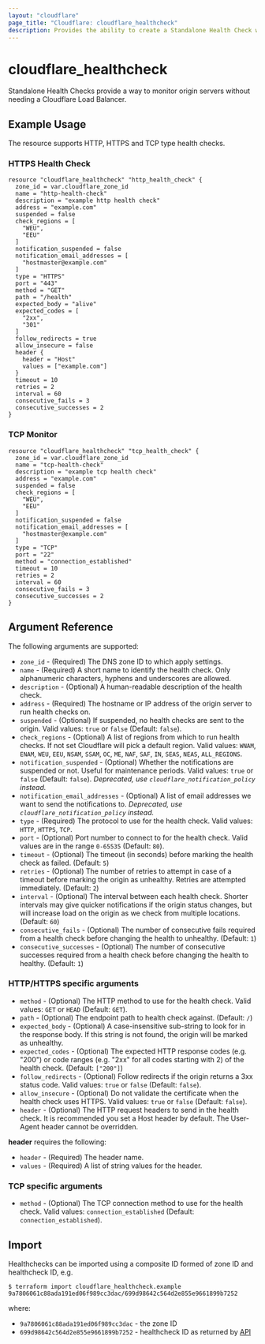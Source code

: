 ```yaml
---
layout: "cloudflare"
page_title: "Cloudflare: cloudflare_healthcheck"
description: Provides the ability to create a Standalone Health Check without needing a Cloudflare Load Balancer.
---
```


# cloudflare_healthcheck

Standalone Health Checks provide a way to monitor origin servers without needing a Cloudflare Load Balancer.

## Example Usage

The resource supports HTTP, HTTPS and TCP type health checks.

### HTTPS Health Check

```hcl
resource "cloudflare_healthcheck" "http_health_check" {
  zone_id = var.cloudflare_zone_id
  name = "http-health-check"
  description = "example http health check"
  address = "example.com"
  suspended = false
  check_regions = [
    "WEU",
    "EEU"
  ]
  notification_suspended = false
  notification_email_addresses = [
    "hostmaster@example.com"
  ]
  type = "HTTPS"
  port = "443"
  method = "GET"
  path = "/health"
  expected_body = "alive"
  expected_codes = [
    "2xx",
    "301"
  ]
  follow_redirects = true
  allow_insecure = false
  header {
    header = "Host"
    values = ["example.com"]
  }
  timeout = 10
  retries = 2
  interval = 60
  consecutive_fails = 3
  consecutive_successes = 2
}
```

### TCP Monitor

```hcl
resource "cloudflare_healthcheck" "tcp_health_check" {
  zone_id = var.cloudflare_zone_id
  name = "tcp-health-check"
  description = "example tcp health check"
  address = "example.com"
  suspended = false
  check_regions = [
    "WEU",
    "EEU"
  ]
  notification_suspended = false
  notification_email_addresses = [
    "hostmaster@example.com"
  ]
  type = "TCP"
  port = "22"
  method = "connection_established"
  timeout = 10
  retries = 2
  interval = 60
  consecutive_fails = 3
  consecutive_successes = 2
}
```

## Argument Reference

The following arguments are supported:

- `zone_id` - (Required) The DNS zone ID to which apply settings.
- `name` - (Required) A short name to identify the health check. Only alphanumeric characters, hyphens and underscores are allowed.
- `description` - (Optional) A human-readable description of the health check.
- `address` - (Required) The hostname or IP address of the origin server to run health checks on.
- `suspended` - (Optional) If suspended, no health checks are sent to the origin. Valid values: `true` or `false` (Default: `false`).
- `check_regions` - (Optional) A list of regions from which to run health checks. If not set Cloudflare will pick a default region. Valid values: `WNAM`, `ENAM`, `WEU`, `EEU`, `NSAM`, `SSAM`, `OC`, `ME`, `NAF`, `SAF`, `IN`, `SEAS`, `NEAS`, `ALL_REGIONS`.
- `notification_suspended` - (Optional) Whether the notifications are suspended or not. Useful for maintenance periods. Valid values: `true` or `false` (Default: `false`). _Deprecated, use `cloudflare_notification_policy` instead._
- `notification_email_addresses` - (Optional) A list of email addresses we want to send the notifications to. _Deprecated, use `cloudflare_notification_policy` instead._
- `type` - (Required) The protocol to use for the health check. Valid values: `HTTP`, `HTTPS`, `TCP`.
- `port` - (Optional) Port number to connect to for the health check. Valid values are in the range `0-65535` (Default: `80`).
- `timeout` - (Optional) The timeout (in seconds) before marking the health check as failed. (Default: `5`)
- `retries` - (Optional) The number of retries to attempt in case of a timeout before marking the origin as unhealthy. Retries are attempted immediately. (Default: `2`)
- `interval` - (Optional) The interval between each health check. Shorter intervals may give quicker notifications if the origin status changes, but will increase load on the origin as we check from multiple locations. (Default: `60`)
- `consecutive_fails` - (Optional) The number of consecutive fails required from a health check before changing the health to unhealthy. (Default: `1`)
- `consecutive_successes` - (Optional) The number of consecutive successes required from a health check before changing the health to healthy. (Default: `1`)

### HTTP/HTTPS specific arguments

- `method` - (Optional) The HTTP method to use for the health check. Valid values: `GET` or `HEAD` (Default: `GET`).
- `path` - (Optional) The endpoint path to health check against. (Default: `/`)
- `expected_body` - (Optional) A case-insensitive sub-string to look for in the response body. If this string is not found, the origin will be marked as unhealthy.
- `expected_codes` - (Optional) The expected HTTP response codes (e.g. "200") or code ranges (e.g. "2xx" for all codes starting with 2) of the health check. (Default: `["200"]`)
- `follow_redirects` - (Optional) Follow redirects if the origin returns a 3xx status code. Valid values: `true` or `false` (Default: `false`).
- `allow_insecure` - (Optional) Do not validate the certificate when the health check uses HTTPS. Valid values: `true` or `false` (Default: `false`).
- `header` - (Optional) The HTTP request headers to send in the health check. It is recommended you set a Host header by default. The User-Agent header cannot be overridden.

**header** requires the following:

- `header` - (Required) The header name.
- `values` - (Required) A list of string values for the header.

### TCP specific arguments

- `method` - (Optional) The TCP connection method to use for the health check. Valid values: `connection_established` (Default: `connection_established`).

## Import

Healthchecks can be imported using a composite ID formed of zone ID and healthcheck ID, e.g.

```
$ terraform import cloudflare_healthcheck.example 9a7806061c88ada191ed06f989cc3dac/699d98642c564d2e855e9661899b7252
```

where:

- `9a7806061c88ada191ed06f989cc3dac` - the zone ID
- `699d98642c564d2e855e9661899b7252` - healthcheck ID as returned by [API](https://api.cloudflare.com/#health-checks-list-health-checks)
